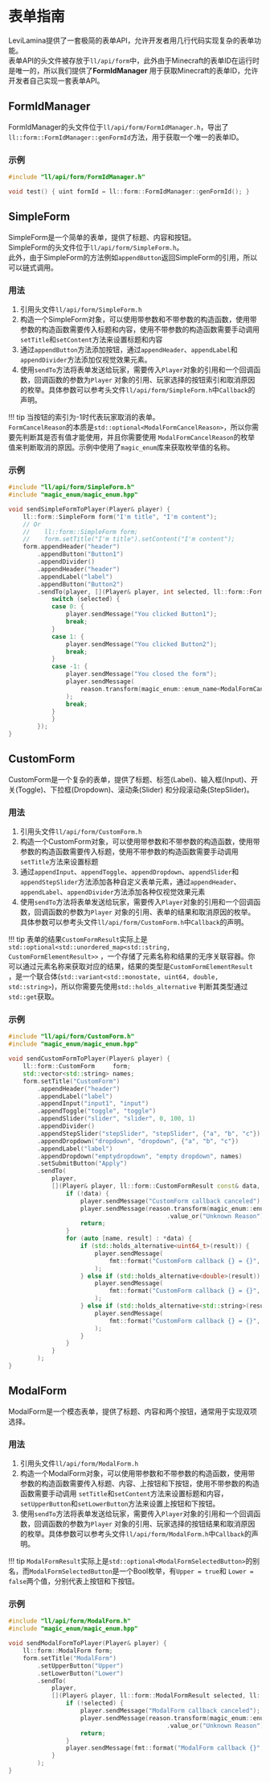 # 表单指南

LeviLamina提供了一套极简的表单API，允许开发者用几行代码实现复杂的表单功能。  
表单API的头文件被存放于`ll/api/form`中，此外由于Minecraft的表单ID在运行时是唯一的，所以我们提供了**FormIdManager**
用于获取Minecraft的表单ID，允许开发者自己实现一套表单API。

## FormIdManager

FormIdManager的头文件位于`ll/api/form/FormIdManager.h`，导出了`ll::form::FormIdManager::genFormId`方法，用于获取一个唯一的表单ID。

### 示例

```cpp
#include "ll/api/form/FormIdManager.h"

void test() { uint formId = ll::form::FormIdManager::genFormId(); }
```

## SimpleForm

SimpleForm是一个简单的表单，提供了标题、内容和按钮。   
SimpleForm的头文件位于`ll/api/form/SimpleForm.h`。  
此外，由于SimpleForm的方法例如`appendButton`返回SimpleForm的引用，所以可以链式调用。

### 用法

1. 引用头文件`ll/api/form/SimpleForm.h`
2. 构造一个SimpleForm对象，可以使用带参数和不带参数的构造函数，使用带参数的构造函数需要传入标题和内容，使用不带参数的构造函数需要手动调用
   `setTitle`和`setContent`方法来设置标题和内容
3. 通过`appendButton`方法添加按钮，通过`appendHeader`、`appendLabel`和`appendDivider`方法添加仅视觉效果元素。
4. 使用`sendTo`方法将表单发送给玩家，需要传入`Player`对象的引用和一个回调函数，回调函数的参数为`Player`
   对象的引用、玩家选择的按钮索引和取消原因的枚举。具体参数可以参考头文件`ll/api/form/SimpleForm.h`中`Callback`的声明。

!!! tip
    当按钮的索引为-1时代表玩家取消的表单。  
    `FormCancelReason`的本质是`std::optional<ModalFormCancelReason>`，所以你需要先判断其是否有值才能使用，并且你需要使用
    `ModalFormCancelReason`的枚举值来判断取消的原因。示例中使用了`magic_enum`库来获取枚举值的名称。

### 示例

```cpp
#include "ll/api/form/SimpleForm.h"
#include "magic_enum/magic_enum.hpp"

void sendSimpleFormToPlayer(Player& player) {
    ll::form::SimpleForm form("I'm title", "I'm content");
    // Or
    //    ll::form::SimpleForm form;
    //    form.setTitle("I'm title").setContent("I'm content");
    form.appendHeader("header")
        .appendButton("Button1")
        .appendDivider()
        .appendHeader("header")
        .appendLabel("label")
        .appendButton("Button2")
        .sendTo(player, [](Player& player, int selected, ll::form::FormCancelReason reason) {
            switch (selected) {
            case 0: {
                player.sendMessage("You clicked Button1");
                break;
            }
            case 1: {
                player.sendMessage("You clicked Button2");
                break;
            }
            case -1: {
                player.sendMessage("You closed the form");
                player.sendMessage(
                    reason.transform(magic_enum::enum_name<ModalFormCancelReason>).value_or("Unknown Reason")
                );
                break;
            }
            }
        });
}
```

## CustomForm

CustomForm是一个复杂的表单，提供了标题、标签(Label)、输入框(Input)、开关(Toggle)、下拉框(Dropdown)、滚动条(Slider)
和分段滚动条(StepSlider)。

### 用法

1. 引用头文件`ll/api/form/CustomForm.h`
2. 构造一个CustomForm对象，可以使用带参数和不带参数的构造函数，使用带参数的构造函数需要传入标题，使用不带参数的构造函数需要手动调用
   `setTitle`方法来设置标题
3. 通过`appendInput`、`appendToggle`、`appendDropdown`、`appendSlider`和`appendStepSlider`方法添加各种自定义表单元素，通过`appendHeader`、`appendLabel`、`appendDivider`方法添加各种仅视觉效果元素
4. 使用`sendTo`方法将表单发送给玩家，需要传入`Player`对象的引用和一个回调函数，回调函数的参数为`Player`
   对象的引用、表单的结果和取消原因的枚举。具体参数可以参考头文件`ll/api/form/CustomForm.h`中`Callback`的声明。

!!! tip
    表单的结果`CustomFormResult`实际上是`std::optional<std::unordered_map<std::string, CustomFormElementResult>>`
    ，一个存储了元素名称和结果的无序关联容器。你可以通过元素名称来获取对应的结果，结果的类型是`CustomFormElementResult`
    ，是一个联合体(`std::variant<std::monostate, uint64, double, std::string>`)，所以你需要先使用`std::holds_alternative`
    判断其类型通过`std::get`获取。

### 示例

```cpp
#include "ll/api/form/CustomForm.h"
#include "magic_enum/magic_enum.hpp"

void sendCustomFormToPlayer(Player& player) {
    ll::form::CustomForm     form;
    std::vector<std::string> names;
    form.setTitle("CustomForm")
        .appendHeader("header")
        .appendLabel("label")
        .appendInput("input1", "input")
        .appendToggle("toggle", "toggle")
        .appendSlider("slider", "slider", 0, 100, 1)
        .appendDivider()
        .appendStepSlider("stepSlider", "stepSlider", {"a", "b", "c"})
        .appendDropdown("dropdown", "dropdown", {"a", "b", "c"})
        .appendLabel("label")
        .appendDropdown("emptydropdown", "empty dropdown", names)
        .setSubmitButton("Apply")
        .sendTo(
            player,
            [](Player& player, ll::form::CustomFormResult const& data, ll::form::FormCancelReason reason) {
                if (!data) {
                    player.sendMessage("CustomForm callback canceled");
                    player.sendMessage(reason.transform(magic_enum::enum_name<ModalFormCancelReason>)
                                            .value_or("Unknown Reason"));
                    return;
                }
                for (auto [name, result] : *data) {
                    if (std::holds_alternative<uint64_t>(result)) {
                        player.sendMessage(
                            fmt::format("CustomForm callback {} = {}", name, std::get<uint64_t>(result))
                        );
                    } else if (std::holds_alternative<double>(result)) {
                        player.sendMessage(
                            fmt::format("CustomForm callback {} = {}", name, std::get<double>(result))
                        );
                    } else if (std::holds_alternative<std::string>(result)) {
                        player.sendMessage(
                            fmt::format("CustomForm callback {} = {}", name, std::get<std::string>(result))
                        );
                    }
                }
            }
        );
}
```

## ModalForm

ModalForm是一个模态表单，提供了标题、内容和两个按钮，通常用于实现双项选择。

### 用法

1. 引用头文件`ll/api/form/ModalForm.h`
2. 构造一个ModalForm对象，可以使用带参数和不带参数的构造函数，使用带参数的构造函数需要传入标题、内容、上按钮和下按钮，使用不带参数的构造函数需要手动调用
   `setTitle`和`setContent`方法来设置标题和内容，`setUpperButton`和`setLowerButton`方法来设置上按钮和下按钮。
3. 使用`sendTo`方法将表单发送给玩家，需要传入`Player`对象的引用和一个回调函数，回调函数的参数为`Player`
   对象的引用、玩家选择的按钮结果和取消原因的枚举。具体参数可以参考头文件`ll/api/form/ModalForm.h`中`Callback`的声明。

!!! tip
    `ModalFormResult`实际上是`std::optional<ModalFormSelectedButton>`的别名，而`ModalFormSelectedButton`是一个Bool枚举，有`Upper = true`和
    `Lower = false`两个值，分别代表上按钮和下按钮。

### 示例

```cpp
#include "ll/api/form/ModalForm.h"
#include "magic_enum/magic_enum.hpp"

void sendModalFormToPlayer(Player& player) {
    ll::form::ModalForm form;
    form.setTitle("ModalForm")
        .setUpperButton("Upper")
        .setLowerButton("Lower")
        .sendTo(
            player,
            [](Player& player, ll::form::ModalFormResult selected, ll::form::FormCancelReason reason) {
                if (!selected) {
                    player.sendMessage("ModalForm callback canceled");
                    player.sendMessage(reason.transform(magic_enum::enum_name<ModalFormCancelReason>)
                                            .value_or("Unknown Reason"));
                    return;
                }
                player.sendMessage(fmt::format("ModalForm callback {}", (bool)selected));
            }
        );
}
```